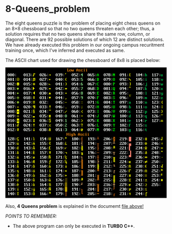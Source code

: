 # 8-Queens_problem

The eight queens puzzle is the problem of placing eight chess queens on an 8×8 chessboard so that no two queens threaten each other; thus, a solution requires that no two queens share the same row, column, or diagonal.
There are 92 possible solutions of which 12 are distinct solutions.
We have already executed this problem in our ongoing campus recuritment training once, which I've inferred and executed as same. 

The ASCII chart used for drawing the chessboard of 8x8 is placed below:

![Image of ASCII chart](https://github.com/Soumya1698/8-Queens_problem/blob/master/ascii.png)

Also, **4 Queens problem** is explained in the documemt [file above!](https://github.com/Soumya1698/8-Queens_problem/blob/master/4_Queens.docx)

*POINTS TO REMEMBER:* 
- The above program can only be executed in **TURBO C++**.

